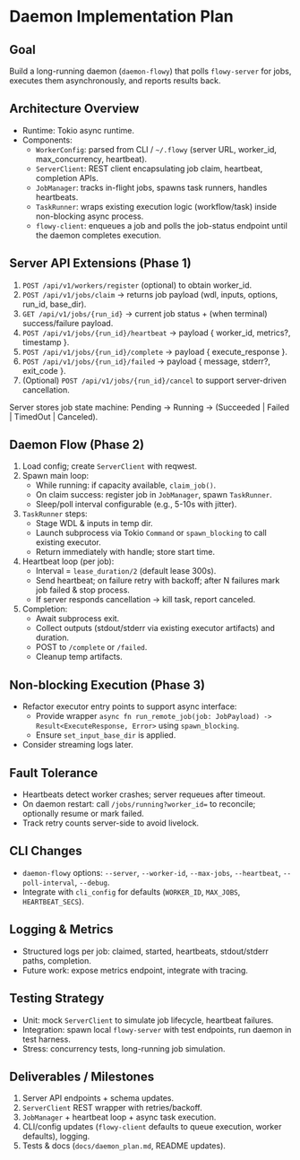 # Daemon Implementation Plan

## Goal
Build a long-running daemon (`daemon-flowy`) that polls `flowy-server` for jobs, executes them asynchronously, and reports results back.

## Architecture Overview
- Runtime: Tokio async runtime.
- Components:
  - `WorkerConfig`: parsed from CLI / `~/.flowy` (server URL, worker_id, max_concurrency, heartbeat).
  - `ServerClient`: REST client encapsulating job claim, heartbeat, completion APIs.
  - `JobManager`: tracks in-flight jobs, spawns task runners, handles heartbeats.
  - `TaskRunner`: wraps existing execution logic (workflow/task) inside non-blocking async process.
  - `flowy-client`: enqueues a job and polls the job-status endpoint until the daemon completes execution.

## Server API Extensions (Phase 1)
1. `POST /api/v1/workers/register` (optional) to obtain worker_id.
2. `POST /api/v1/jobs/claim` → returns job payload (wdl, inputs, options, run_id, base_dir).
3. `GET /api/v1/jobs/{run_id}` → current job status + (when terminal) success/failure payload.
4. `POST /api/v1/jobs/{run_id}/heartbeat` → payload { worker_id, metrics?, timestamp }.
5. `POST /api/v1/jobs/{run_id}/complete` → payload { execute_response }.
6. `POST /api/v1/jobs/{run_id}/failed` → payload { message, stderr?, exit_code }.
7. (Optional) `POST /api/v1/jobs/{run_id}/cancel` to support server-driven cancellation.

Server stores job state machine: Pending → Running → (Succeeded | Failed | TimedOut | Canceled).

## Daemon Flow (Phase 2)
1. Load config; create `ServerClient` with reqwest.
2. Spawn main loop:
   - While running: if capacity available, `claim_job()`.
   - On claim success: register job in `JobManager`, spawn `TaskRunner`.
   - Sleep/poll interval configurable (e.g., 5-10s with jitter).
3. `TaskRunner` steps:
   - Stage WDL & inputs in temp dir.
   - Launch subprocess via Tokio `Command` or `spawn_blocking` to call existing executor.
   - Return immediately with handle; store start time.
4. Heartbeat loop (per job):
   - Interval = `lease_duration/2` (default lease 300s).
   - Send heartbeat; on failure retry with backoff; after N failures mark job failed & stop process.
   - If server responds cancellation → kill task, report canceled.
5. Completion:
   - Await subprocess exit.
   - Collect outputs (stdout/stderr via existing executor artifacts) and duration.
   - POST to `/complete` or `/failed`.
   - Cleanup temp artifacts.

## Non-blocking Execution (Phase 3)
- Refactor executor entry points to support async interface:
  - Provide wrapper `async fn run_remote_job(job: JobPayload) -> Result<ExecuteResponse, Error>` using `spawn_blocking`.
  - Ensure `set_input_base_dir` is applied.
- Consider streaming logs later.

## Fault Tolerance
- Heartbeats detect worker crashes; server requeues after timeout.
- On daemon restart: call `/jobs/running?worker_id=` to reconcile; optionally resume or mark failed.
- Track retry counts server-side to avoid livelock.

## CLI Changes
- `daemon-flowy` options: `--server`, `--worker-id`, `--max-jobs`, `--heartbeat`, `--poll-interval`, `--debug`.
- Integrate with `cli_config` for defaults (`WORKER_ID`, `MAX_JOBS`, `HEARTBEAT_SECS`).

## Logging & Metrics
- Structured logs per job: claimed, started, heartbeats, stdout/stderr paths, completion.
- Future work: expose metrics endpoint, integrate with tracing.

## Testing Strategy
- Unit: mock `ServerClient` to simulate job lifecycle, heartbeat failures.
- Integration: spawn local `flowy-server` with test endpoints, run daemon in test harness.
- Stress: concurrency tests, long-running job simulation.

## Deliverables / Milestones
1. Server API endpoints + schema updates.
2. `ServerClient` REST wrapper with retries/backoff.
3. `JobManager` + heartbeat loop + async task execution.
4. CLI/config updates (`flowy-client` defaults to queue execution, worker defaults), logging.
5. Tests & docs (`docs/daemon_plan.md`, README updates).

